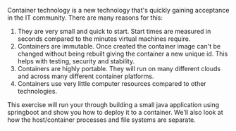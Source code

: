 
Container technology is a new technology that's quickly gaining acceptance in the IT community.  There are many reasons for this:

1. They are very small and quick to start. Start times are measured in seconds compared to the minutes virtual machines require.
2. Containers are immutable. Once created the container image can't be changed without being rebuilt giving the container a new unique id. This helps with testing, security and stability.
3. Containers are highly portable. They will run on many different clouds and across many different container platforms.
4. Containers use very little computer resources compared to other technologies.

This exercise will run your through building a small java application using springboot and show you how to deploy it to a container.  We'll also look at how the host/container processes and file systems are separate. 

